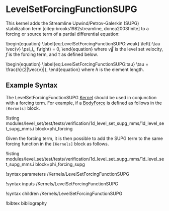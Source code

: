# LevelSetForcingFunctionSUPG

This kernel adds the Streamline Upwind/Petrov-Galerkin (SUPG) stabilization
term [citep:brooks1982streamline, donea2003finite]  to a forcing or source term of a partial differential equation:

\begin{equation}
\label{eq:LevelSetForcingFunctionSUPG:weak}
\left(-\tau \vec{v} \psi_i,\, f\right) = 0,
\end{equation}
where $\vec{v}$ is the level set velocity, $f$ is the forcing term, and $\tau$ as defined below.

\begin{equation}
\label{eq:LevelSetForcingFunctionSUPG:tau}
\tau = \frac{h}{2\|\vec{v}\|},
\end{equation}
where $h$ is the element length.

## Example Syntax

The LevelSetForcingFunctionSUPG [Kernel](systems/Kernels/index.md) should be used in conjunction with a forcing term. For
example, if a [BodyForce](/BodyForce.md) is defined as follows in the `[Kernels]` block.

!listing modules/level_set/test/tests/verification/1d_level_set_supg_mms/1d_level_set_supg_mms.i block=phi_forcing 

Given the forcing term, it is then possible to add the SUPG term to the same forcing function in the `[Kernels]` block
as follows.

!listing modules/level_set/test/tests/verification/1d_level_set_supg_mms/1d_level_set_supg_mms.i block=phi_forcing_supg 


!syntax parameters /Kernels/LevelSetForcingFunctionSUPG

!syntax inputs /Kernels/LevelSetForcingFunctionSUPG

!syntax children /Kernels/LevelSetForcingFunctionSUPG



!bibtex bibliography

